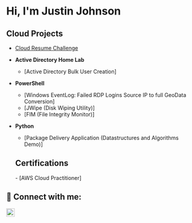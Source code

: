 <h1> Hi, I'm Justin Johnson </h1>

<h2> Cloud Projects </h2>


- [Cloud Resume Challenge](https://github.com/Jay-Jay18/JustinCloudResumeChallenge)

- <b>Active Directory Home Lab</b>
  - [Active Directory Bulk User Creation]

- <b>PowerShell</b>
  - [Windows EventLog: Failed RDP Logins Source IP to full GeoData Conversion]
  - [JWipe (Disk Wiping Utility)]
  - [FIM (File Integrity Monitor)]
  
- <b>Python</b>
  - [Package Delivery Application (Datastructures and Algorithms Demo)]
  
  <h2> Certifications </h2>
  - [AWS Cloud Practitioner]

<h2> 🤳 Connect with me:</h2>

[<img align="left" alt="JustinJohnson | LinkedIn" width="22px" src="https://cdn.jsdelivr.net/npm/simple-icons@v3/icons/linkedin.svg" />][linkedin]

[linkedin]: https://linkedin.com/in/justin-johnson1820

<!--
**justin johnson** is a ✨ _special_ ✨ repository because its `README.md` (this file) appears on your GitHub profile.

Here are some ideas to get you started:

- 🔭 I’m currently working on ...
- 🌱 I’m currently learning ...
- 👯 I’m looking to collaborate on ...
- 🤔 I’m looking for help with ...
- 💬 Ask me about ...
- 📫 How to reach me: ...
- 😄 Pronouns: ...
- ⚡ Fun fact: ...
-->

